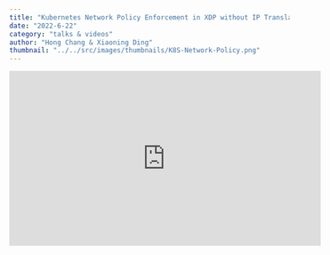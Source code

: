 ```yaml
---
title: "Kubernetes Network Policy Enforcement in XDP without IP Translation"
date: "2022-6-22"
category: "talks & videos"
author: "Hong Chang & Xiaoning Ding"
thumbnail: "../../src/images/thumbnails/K8S-Network-Policy.png"
---
```


<iframe  width="560" height="315" src="https://www.youtube.com/watch?v=Io9IYTKVSws" frameborder="0"></iframe>



